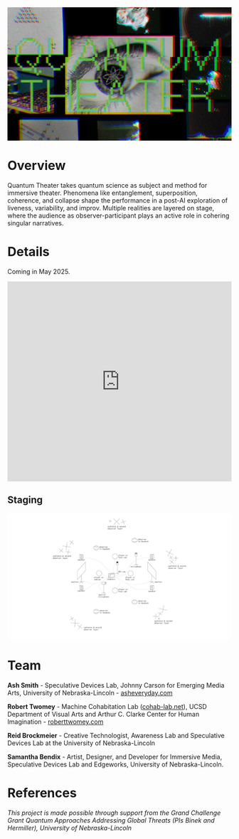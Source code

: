 <div style="height: 300px; overflow: hidden; display: flex; align-items: center; justify-content: center;">
  <img src="images/qt-title.jpg" style="width: 100%; object-fit: cover; object-position: center;">
</div>

# Overview
Quantum Theater takes quantum science as subject and method for immersive theater. Phenomena like entanglement, superposition, coherence, and collapse shape the performance in a post-AI exploration of liveness, variability, and improv. Multiple realities are layered on stage, where the audience as observer-participant plays an active role in cohering singular narratives. 

# Details

Coming in May 2025.

<div style="height: 450px; overflow: hidden; display: flex; align-items: center; justify-content: center;">
  <iframe 
    src="https://www.youtube.com/embed/ye4SeRKsn8M?si=Eahw-UmiP1hMM1VD" 
    title="YouTube video player" 
    frameborder="0" 
    allow="accelerometer; autoplay; clipboard-write; encrypted-media; gyroscope; picture-in-picture; web-share" 
    referrerpolicy="strict-origin-when-cross-origin" 
    allowfullscreen
    style="width: 100%; height: 100%; object-fit: cover; object-position: center;">
  </iframe>
</div>

## Staging

  <img src="images/floorplan.jpg">

# Team
**Ash Smith** - Speculative Devices Lab, Johnny Carson for Emerging Media Arts, University of Nebraska-Lincoln - [asheveryday.com](https://asheveryday.com/)<br>

**Robert Twomey** - Machine Cohabitation Lab ([cohab-lab.net](https://cohab-lab.net)), UCSD Department of Visual Arts and Arthur C. Clarke Center for Human Imagination  - [roberttwomey.com](https://roberttwomey.com)<br>

**Reid Brockmeier** - Creative Technologist, Awareness Lab and Speculative Devices Lab at the University of Nebraska-Lincoln<br>

**Samantha Bendix** - Artist, Designer, and Developer for Immersive Media, Speculative Devices Lab and Edgeworks, University of Nebraska-Lincoln.<br>

# References

_This project is made possible through support from the Grand Challenge Grant Quantum Approaches Addressing Global Threats (PIs Binek and Hermiller), University of Nebraska-Lincoln_
